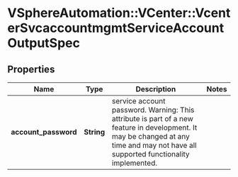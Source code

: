 # VSphereAutomation::VCenter::VcenterSvcaccountmgmtServiceAccountOutputSpec

## Properties
Name | Type | Description | Notes
------------ | ------------- | ------------- | -------------
**account_password** | **String** | service account password. Warning: This attribute is part of a new feature in development. It may be changed at any time and may not have all supported functionality implemented. | 


